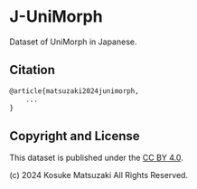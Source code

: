 # J-UniMorph

Dataset of UniMorph in Japanese.


## Citation

```latex
@article{matsuzaki2024junimorph,
    ...
}
```

## Copyright and License

This dataset is published under the [CC BY 4.0](https://creativecommons.org/licenses/by/4.0/).

(c) 2024 Kosuke Matsuzaki All Rights Reserved.